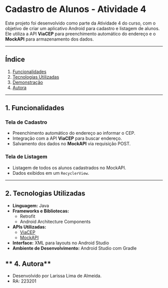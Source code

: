# **Cadastro de Alunos - Atividade 4**

Este projeto foi desenvolvido como parte da Atividade 4 do curso, com o objetivo de criar um aplicativo Android para cadastro e listagem de alunos. Ele utiliza a API **ViaCEP** para preenchimento automático do endereço e o **MockAPI** para armazenamento dos dados.

---

## **Índice**
1. [Funcionalidades](#funcionalidades)
2. [Tecnologias Utilizadas](#tecnologias-utilizadas)
3. [Demonstração](#demonstração)
4. [Autora](#autora)

---

## **1. Funcionalidades**

### **Tela de Cadastro**
- Preenchimento automático do endereço ao informar o CEP.
- Integração com a API **ViaCEP** para buscar endereço.
- Salvamento dos dados no **MockAPI** via requisição POST.

### **Tela de Listagem**
- Listagem de todos os alunos cadastrados no MockAPI.
- Dados exibidos em um `RecyclerView`.

---

## **2. Tecnologias Utilizadas**
- **Linguagem:** Java
- **Frameworks e Bibliotecas:**
  - Retrofit
  - Android Architecture Components
- **APIs Utilizadas:**
  - [ViaCEP](https://viacep.com.br/)
  - [MockAPI](https://mockapi.io/)
- **Interface:** XML para layouts no Android Studio
- **Ambiente de Desenvolvimento:** Android Studio com Gradle

## ** 4. Autora**
- Desenvolvido por Larissa Lima de Almeida.
- RA: 223201







